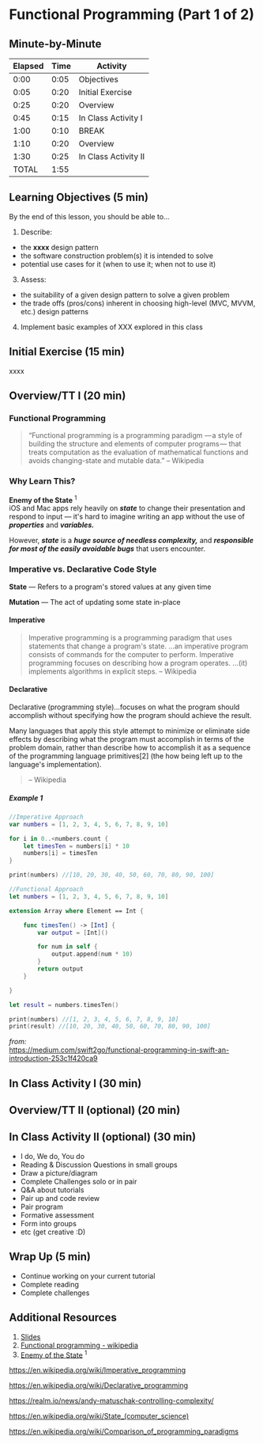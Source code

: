 # Functional Programming (Part 1 of 2)

<!-- INSTRUCTOR NOTES:
1) For the QuizLet Game in the Initial Exercise:
- the URL is xxxx
2) For Activity 1:
- xxx
3) for Activity 2:
- xxxx
-->

## Minute-by-Minute

| **Elapsed** | **Time**  | **Activity**              |
| ----------- | --------- | ------------------------- |
| 0:00        | 0:05      | Objectives                |
| 0:05        | 0:20      | Initial Exercise          |
| 0:25        | 0:20      | Overview                  |
| 0:45        | 0:15      | In Class Activity I       |
| 1:00        | 0:10      | BREAK                     |
| 1:10        | 0:20      | Overview                  |
| 1:30        | 0:25      | In Class Activity II      |
| TOTAL       | 1:55      |                           |


## Learning Objectives (5 min)

By the end of this lesson, you should be able to...

1. Describe:
- the **xxxx** design pattern
- the software construction problem(s) it is intended to solve
- potential use cases for it (when to use it; when not to use it)
3. Assess:
- the suitability of a given design pattern to solve a given problem
- the trade offs (pros/cons) inherent in choosing high-level (MVC, MVVM, etc.) design patterns
4. Implement basic examples of XXX explored in this class


<!-- 1. Identify and describe
1. Define
1. Design
1. Implement -->

## Initial Exercise (15 min)

xxxx


## Overview/TT I (20 min)

###  Functional Programming

> “Functional programming is a programming paradigm &mdash; a style of building the structure and elements of computer programs &mdash; that treats computation as the evaluation of mathematical
> functions and avoids changing-state and mutable data.”
> – Wikipedia

### Why Learn This?

**Enemy of the State** <sup>1</sup> </br>
iOS and Mac apps rely heavily on __*state*__ to change their presentation and respond to input &mdash; it's hard to imagine writing an app without the use of __*properties*__ and __*variables.*__

However, __*state*__ is a __*huge source of needless complexity,*__ and __*responsible for most of the easily avoidable bugs*__ that users encounter.


### Imperative vs. Declarative Code Style

**State** &mdash; Refers to a program's stored values at any given time

**Mutation** &mdash; The act of updating some state in-place

#### Imperative

 > Imperative programming is a programming paradigm that uses statements that change a program's state.
 > ...an imperative program consists of commands for the computer to perform. Imperative programming focuses on describing how a program operates.
 > ...(it) implements algorithms in explicit steps.
 > – Wikipedia


<!-- TODO: show simple example in swift  -->

#### Declarative

Declarative (programming style)...focuses on what the program should accomplish without specifying how the program should achieve the result.

Many languages that apply this style attempt to minimize or eliminate side effects by describing what the program must accomplish in terms of the problem domain, rather than describe how to accomplish it as a sequence of the programming language primitives[2] (the how being left up to the language's implementation).
 > – Wikipedia

<!-- TODO: expand on  simple example in swift above with Declarative version -->


##### Example 1


```Swift
//Imperative Approach
var numbers = [1, 2, 3, 4, 5, 6, 7, 8, 9, 10]

for i in 0..<numbers.count {
    let timesTen = numbers[i] * 10
    numbers[i] = timesTen
}

print(numbers) //[10, 20, 30, 40, 50, 60, 70, 80, 90, 100]
```


```Swift
//Functional Approach
let numbers = [1, 2, 3, 4, 5, 6, 7, 8, 9, 10]

extension Array where Element == Int {

    func timesTen() -> [Int] {
        var output = [Int]()

        for num in self {
            output.append(num * 10)
        }
        return output
    }

}

let result = numbers.timesTen()

print(numbers) //[1, 2, 3, 4, 5, 6, 7, 8, 9, 10]
print(result) //[10, 20, 30, 40, 50, 60, 70, 80, 90, 100]
```

*from:* </br>
https://medium.com/swift2go/functional-programming-in-swift-an-introduction-253c1f420ca9


## In Class Activity I (30 min)



## Overview/TT II (optional) (20 min)

## In Class Activity II (optional) (30 min)

- I do, We do, You do
- Reading & Discussion Questions in small groups
- Draw a picture/diagram
- Complete Challenges solo or in pair
- Q&A about tutorials
- Pair up and code review
- Pair program
- Formative assessment
- Form into groups
- etc (get creative :D)


## Wrap Up (5 min)

- Continue working on your current tutorial
- Complete reading
- Complete challenges

## Additional Resources

1. [Slides]()
2. [Functional programming - wikipedia](https://en.wikipedia.org/wiki/Functional_programming)
3. [Enemy of the State](https://speakerdeck.com/jspahrsummers/enemy-of-the-state?slide=5) <sup>1</sup>
[]()


https://en.wikipedia.org/wiki/Imperative_programming

https://en.wikipedia.org/wiki/Declarative_programming

https://realm.io/news/andy-matuschak-controlling-complexity/


https://en.wikipedia.org/wiki/State_(computer_science)


https://en.wikipedia.org/wiki/Comparison_of_programming_paradigms
